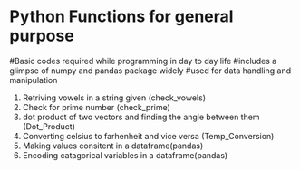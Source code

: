 # Python Functions for general purpose
#Basic codes required while programming in day to day life
#includes a glimpse of numpy and pandas package widely
#used for data handling and manipulation

1. Retriving vowels in a string given (check_vowels)
2. Check for prime number (check_prime)
3. dot product of two vectors and finding the angle between them (Dot_Product)
4. Converting celsius to farhenheit and vice versa (Temp_Conversion)
5. Making values consitent in a dataframe(pandas)
6. Encoding catagorical variables in a dataframe(pandas) 
